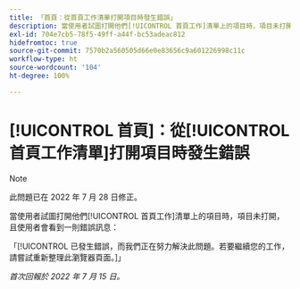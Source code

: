 ```yaml
---
title: 「首頁：從首頁工作清單打開項目時發生錯誤」
description: 當使用者試圖打開他們[!UICONTROL 首頁工作]清單上的項目時，項目未打開，且使用者會看到一則錯誤訊息：
exl-id: 704e7cb5-78f5-49ff-a44f-bc53adeac812
hidefromtoc: true
source-git-commit: 7570b2a560505d66e0e83656c9a601226998c11c
workflow-type: ht
source-wordcount: '104'
ht-degree: 100%

---
```


# [!UICONTROL 首頁]：從[!UICONTROL 首頁工作清單]打開項目時發生錯誤

>[!NOTE]
>
>此問題已在 2022 年 7 月 28 日修正。

當使用者試圖打開他們[!UICONTROL 首頁工作]清單上的項目時，項目未打開，且使用者會看到一則錯誤訊息：

「[!UICONTROL 已發生錯誤，而我們正在努力解決此問題。若要繼續您的工作，請嘗試重新整理此瀏覽器頁面。]」

_首次回報於 2022 年 7 月 15 日。_
